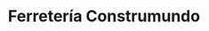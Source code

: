 ---
title: "Ferretería Construmundo"
url: /siguatepeque/ferreteria-construmundo/
shop: Eisenwaren
---